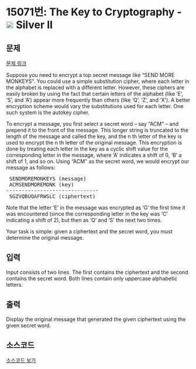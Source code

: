 # 15071번: The Key to Cryptography - <img src="https://static.solved.ac/tier_small/9.svg" style="height:20px" /> Silver II

<!-- performance -->

<!-- 문제 제출 후 깃허브에 푸시를 했을 때 제출한 코드의 성능이 입력될 공간입니다.-->

<!-- end -->

## 문제

[문제 링크](https://boj.kr/15071)


<p>Suppose you need to encrypt a top secret message like “SEND MORE MONKEYS". You could use a simple substitution cipher, where each letter in the alphabet is replaced with a different letter. However, these ciphers are easily broken by using the fact that certain letters of the alphabet (like ‘E’, ‘S’, and ‘A’) appear more frequently than others (like ‘Q’, ‘Z’, and ‘X’). A better encryption scheme would vary the substitutions used for each letter. One such system is the autokey cipher.</p>

<p>To encrypt a message, you first select a secret word – say “ACM" – and prepend it to the front of the message. This longer string is truncated to the length of the message and called the key, and the n th letter of the key is used to encrypt the n th letter of the original message. This encryption is done by treating each letter in the key as a cyclic shift value for the corresponding letter in the message, where ‘A’ indicates a shift of 0, ‘B’ a shift of 1, and so on. Using “ACM" as the secret word, we would encrypt our message as follows:</p>

<pre> SENDMOREMONKEYS (message)
 ACMSENDMOREMONK (key)
------------------------------
 SGZVQBUQAFRWSLC (ciphertext)</pre>

<p>Note that the letter ‘E’ in the message was encrypted as ‘G’ the first time it was encountered (since the corresponding letter in the key was ‘C’ indicating a shift of 2), but then as ‘Q’ and ‘S’ the next two times.</p>

<p>Your task is simple: given a ciphertext and the secret word, you must determine the original message.</p>



## 입력


<p>Input consists of two lines. The first contains the ciphertext and the second contains the secret word. Both lines contain only uppercase alphabetic letters.</p>



## 출력


<p>Display the original message that generated the given ciphertext using the given secret word.</p>



## 소스코드

[소스코드 보기](The%20Key%20to%20Cryptography.cpp)